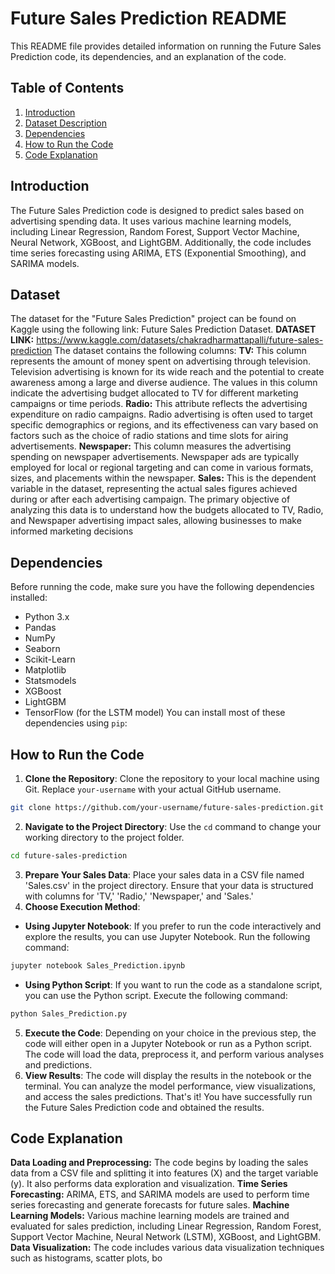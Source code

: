 # Future Sales Prediction README
This README file provides detailed information on running the Future Sales Prediction code, its
dependencies, and an explanation of the code.
## Table of Contents
1. [Introduction](#introduction)
2. [Dataset Description](#dataset)
3. [Dependencies](#dependencies)
4. [How to Run the Code](#how-to-run-the-code)
5. [Code Explanation](#code-explanation)
## Introduction
The Future Sales Prediction code is designed to predict sales based on advertising spending
data. It uses various machine learning models, including Linear Regression, Random Forest,
Support Vector Machine, Neural Network, XGBoost, and LightGBM. Additionally, the code
includes time series forecasting using ARIMA, ETS (Exponential Smoothing), and SARIMA
models.
## Dataset
The dataset for the "Future Sales Prediction" project can be found on
Kaggle using the following link:
Future Sales Prediction Dataset.
**DATASET LINK:**
https://www.kaggle.com/datasets/chakradharmattapalli/future-sales-prediction
The dataset contains the following columns:
**TV:**
This column represents the amount of money spent on advertising through
television. Television advertising is known for its wide reach and the potential to
create awareness among a large and diverse audience. The values in this column
indicate the advertising budget allocated to TV for different marketing campaigns
or time periods.
**Radio:**
This attribute reflects the advertising expenditure on radio campaigns.
Radio advertising is often used to target specific demographics or regions, and its
effectiveness can vary based on factors such as the choice of radio stations and
time slots for airing advertisements.
**Newspaper:**
This column measures the advertising spending on newspaper
advertisements. Newspaper ads are typically employed for local or regional
targeting and can come in various formats, sizes, and placements within the
newspaper.
**Sales:**
This is the dependent variable in the dataset, representing the actual sales
figures achieved during or after each advertising campaign. The primary objective
of analyzing this data is to understand how the budgets allocated to TV, Radio, and
Newspaper advertising impact sales, allowing businesses to make informed
marketing decisions
## Dependencies
Before running the code, make sure you have the following dependencies installed:
- Python 3.x
- Pandas
- NumPy
- Seaborn
- Scikit-Learn
- Matplotlib
- Statsmodels
- XGBoost
- LightGBM
- TensorFlow (for the LSTM model)
You can install most of these dependencies using `pip`:
## How to Run the Code
1. **Clone the Repository**: Clone the repository to your local machine using Git. Replace
`your-username` with your actual GitHub username.
```bash
git clone https://github.com/your-username/future-sales-prediction.git
```
2. **Navigate to the Project Directory**: Use the `cd` command to change your working directory
to the project folder.
```bash
cd future-sales-prediction
```
3. **Prepare Your Sales Data**: Place your sales data in a CSV file named 'Sales.csv' in the
project directory. Ensure that your data is structured with columns for 'TV,' 'Radio,' 'Newspaper,'
and 'Sales.'
4. **Choose Execution Method**:
- **Using Jupyter Notebook**: If you prefer to run the code interactively and explore the
results, you can use Jupyter Notebook. Run the following command:
```bash
jupyter notebook Sales_Prediction.ipynb
```
- **Using Python Script**: If you want to run the code as a standalone script, you can use the
Python script. Execute the following command:
```bash
python Sales_Prediction.py
```
5. **Execute the Code**: Depending on your choice in the previous step, the code will either
open in a Jupyter Notebook or run as a Python script. The code will load the data, preprocess it,
and perform various analyses and predictions.
6. **View Results**: The code will display the results in the notebook or the terminal. You can
analyze the model performance, view visualizations, and access the sales predictions.
That's it! You have successfully run the Future Sales Prediction code and obtained the results.
## Code Explanation
**Data Loading and Preprocessing:**
The code begins by loading the sales data from a CSV file and splitting it into features (X) and
the target variable (y). It also performs data exploration and visualization.
**Time Series Forecasting:**
ARIMA, ETS, and SARIMA models are used to perform time series forecasting and generate
forecasts for future sales.
**Machine Learning Models:**
Various machine learning models are trained and evaluated for sales prediction, including Linear
Regression, Random Forest, Support Vector Machine, Neural Network (LSTM), XGBoost, and
LightGBM.
**Data Visualization:**
The code includes various data visualization techniques such as histograms, scatter plots, bo
